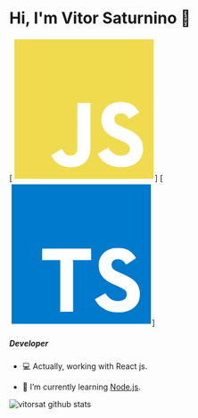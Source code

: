 # Hi, I'm Vitor Saturnino 👋

[<img src="https://raw.githubusercontent.com/devicons/devicon/master/icons/javascript/javascript-plain.svg"/>]
[<img src="https://raw.githubusercontent.com/devicons/devicon/master/icons/typescript/typescript-plain.svg"/>]

##### Developer

- 💻 Actually, working with React js.

- 🌱 I’m currently learning [Node.js](https://nodejs.org/en).


![vitorsat github stats](https://github-readme-stats.vercel.app/api?username=vitorsat&theme=dark&show_icons=true)

